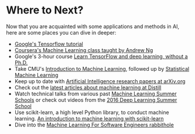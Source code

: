 # Where to Next?

Now that you are acquainted with some applications and methods in AI, here are some places you can dive in deeper:
* [Google's Tensorflow tutorial](https://www.tensorflow.org/tutorials/)
* [Coursera's Machine Learning class taught by Andrew Ng](https://www.coursera.org/learn/machine-learning)
* Google's 3-hour course [Learn TensorFlow and deep learning, without a Ph.D.](https://cloud.google.com/blog/big-data/2017/01/learn-tensorflow-and-deep-learning-without-a-phd)
* Take CMU's [Introduction to Machine Learning](http://www.cs.cmu.edu/~mgormley/courses/10701-f16/), followed up by [Statistical Machine Learning](http://www.stat.cmu.edu/~larry/=sml/)
* Keep up to date with [Artificial Intelligence research papers at arXiv.org](https://arxiv.org/list/cs.AI/recent)
* Check out the [latest articles about machine learning at Distill](http://distill.pub/)
* Watch technical talks from various past [Machine Learning Summer Schools](http://videolectures.net/site/search/?q=MLSS) or check out videos from the [2016 Deep Learning Summer School](http://videolectures.net/deeplearning2016_montreal/)
* Use scikit-learn, a high level Python library, to conduct machine learning. [An introduction to machine learning with scikit-learn](http://scikit-learn.org/stable/tutorial/basic/tutorial.html)
* Dive into the [Machine Learning For Software Engineers rabbithole](https://github.com/ZuzooVn/machine-learning-for-software-engineers)
